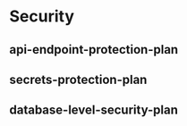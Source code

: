 # Security

## api-endpoint-protection-plan
## secrets-protection-plan
## database-level-security-plan